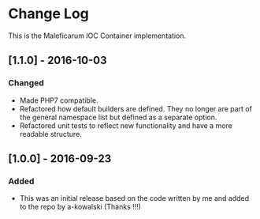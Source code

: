 # Change Log
This is the Maleficarum IOC Container implementation. 

## [1.1.0] - 2016-10-03
### Changed
- Made PHP7 compatible.
- Refactored how default builders are defined. They no longer are part of the general namespace list but defined as a separate option.
- Refactored unit tests to reflect new functionality and have a more readable structure.

## [1.0.0] - 2016-09-23
### Added
- This was an initial release based on the code written by me and added to the repo by a-kowalski (Thanks !!!)
